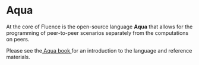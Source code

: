 # Aqua

&#x20;At the core of Fluence is the open-source language **Aqua** that allows for the programming of peer-to-peer scenarios separately from the computations on peers.&#x20;

Please see the[ Aqua book ](https://doc.fluence.dev/aqua-book/)for an introduction to the language and reference materials.
